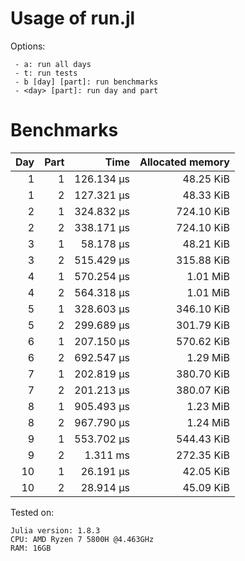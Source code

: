 # Usage of run.jl

Options:
```
 - a: run all days
 - t: run tests
 - b [day] [part]: run benchmarks
 - <day> [part]: run day and part
```

# Benchmarks

|  Day | Part |       Time | Allocated memory |
| ---: | ---: | ---------: | ---------------: |
|    1 |    1 | 126.134 μs |        48.25 KiB |
|    1 |    2 | 127.321 μs |        48.33 KiB |
|    2 |    1 | 324.832 μs |       724.10 KiB |
|    2 |    2 | 338.171 μs |       724.10 KiB |
|    3 |    1 |  58.178 μs |        48.21 KiB |
|    3 |    2 | 515.429 μs |       315.88 KiB |
|    4 |    1 | 570.254 μs |         1.01 MiB |
|    4 |    2 | 564.318 μs |         1.01 MiB |
|    5 |    1 | 328.603 μs |       346.10 KiB |
|    5 |    2 | 299.689 μs |       301.79 KiB |
|    6 |    1 | 207.150 μs |       570.62 KiB |
|    6 |    2 | 692.547 μs |         1.29 MiB |
|    7 |    1 | 202.819 μs |       380.70 KiB |
|    7 |    2 | 201.213 μs |       380.07 KiB |
|    8 |    1 | 905.493 μs |         1.23 MiB |
|    8 |    2 | 967.790 μs |         1.24 MiB |
|    9 |    1 | 553.702 μs |       544.43 KiB |
|    9 |    2 |   1.311 ms |       272.35 KiB |
|   10 |    1 |  26.191 μs |        42.05 KiB |
|   10 |    2 |  28.914 μs |        45.09 KiB |


Tested on:
```
Julia version: 1.8.3
CPU: AMD Ryzen 7 5800H @4.463GHz
RAM: 16GB
```
